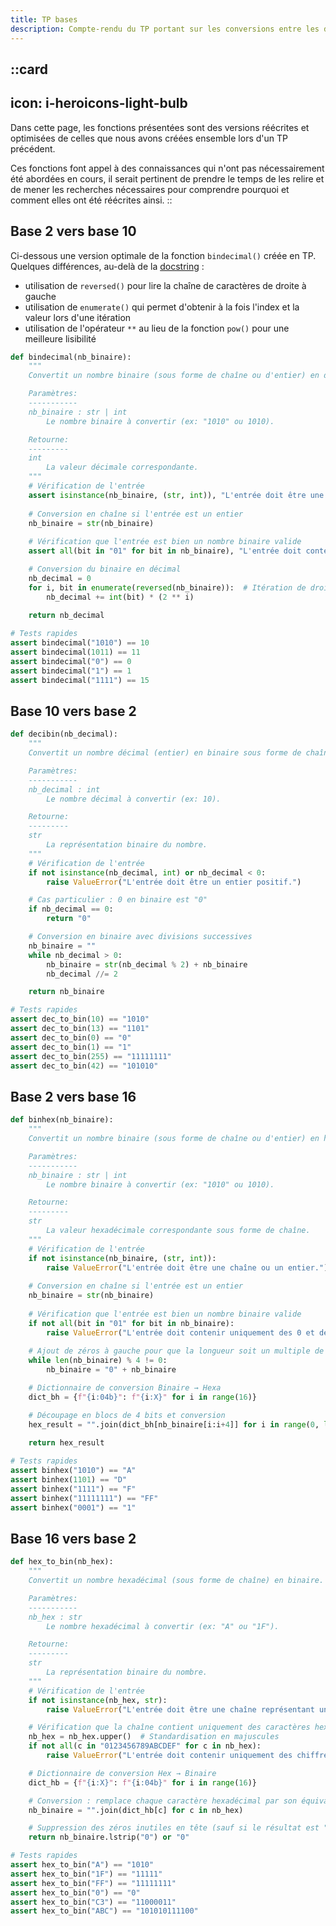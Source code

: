 ```yaml
---
title: TP bases
description: Compte-rendu du TP portant sur les conversions entre les différentes bases.
---
```


::card
---
icon: i-heroicons-light-bulb
--- 

Dans cette page, les fonctions présentées sont des versions réécrites et optimisées de celles que nous avons créées ensemble lors d'un TP précédent.

Ces fonctions font appel à des connaissances qui n'ont pas nécessairement été abordées en cours, il serait pertinent de prendre le temps de les relire et de mener les recherches nécessaires pour comprendre pourquoi et comment elles ont été réécrites ainsi.
::

## Base 2 vers base 10

Ci-dessous une version optimale de la fonction `bindecimal()` créée en TP. Quelques différences, au-delà de la [docstring](/nsi/python/fonctions/la-docstring) : 
- utilisation de `reversed()` pour lire la chaîne de caractères de droite à gauche
- utilisation de `enumerate()` qui permet d'obtenir à la fois l'index et la valeur lors d'une itération
- utilisation de l'opérateur `**` au lieu de la fonction `pow()` pour une meilleure lisibilité

```py
def bindecimal(nb_binaire):
    """
    Convertit un nombre binaire (sous forme de chaîne ou d'entier) en décimal.

    Paramètres:
    -----------
    nb_binaire : str | int
        Le nombre binaire à convertir (ex: "1010" ou 1010).

    Retourne:
    ---------
    int
        La valeur décimale correspondante.
    """
    # Vérification de l'entrée
    assert isinstance(nb_binaire, (str, int)), "L'entrée doit être une chaîne ou un entier."
    
    # Conversion en chaîne si l'entrée est un entier
    nb_binaire = str(nb_binaire)
    
    # Vérification que l'entrée est bien un nombre binaire valide
    assert all(bit in "01" for bit in nb_binaire), "L'entrée doit contenir uniquement des 0 et des 1."

    # Conversion du binaire en décimal
    nb_decimal = 0
    for i, bit in enumerate(reversed(nb_binaire)):  # Itération de droite à gauche
        nb_decimal += int(bit) * (2 ** i)
        
    return nb_decimal

# Tests rapides
assert bindecimal("1010") == 10
assert bindecimal(1011) == 11
assert bindecimal("0") == 0
assert bindecimal("1") == 1
assert bindecimal("1111") == 15
```

## Base 10 vers base 2
```py
def decibin(nb_decimal):
    """
    Convertit un nombre décimal (entier) en binaire sous forme de chaîne.

    Paramètres:
    -----------
    nb_decimal : int
        Le nombre décimal à convertir (ex: 10).

    Retourne:
    ---------
    str
        La représentation binaire du nombre.
    """
    # Vérification de l'entrée
    if not isinstance(nb_decimal, int) or nb_decimal < 0:
        raise ValueError("L'entrée doit être un entier positif.")

    # Cas particulier : 0 en binaire est "0"
    if nb_decimal == 0:
        return "0"

    # Conversion en binaire avec divisions successives
    nb_binaire = ""
    while nb_decimal > 0:
        nb_binaire = str(nb_decimal % 2) + nb_binaire
        nb_decimal //= 2

    return nb_binaire

# Tests rapides
assert dec_to_bin(10) == "1010"
assert dec_to_bin(13) == "1101"
assert dec_to_bin(0) == "0"
assert dec_to_bin(1) == "1"
assert dec_to_bin(255) == "11111111"
assert dec_to_bin(42) == "101010"
```

## Base 2 vers base 16
```py
def binhex(nb_binaire):
    """
    Convertit un nombre binaire (sous forme de chaîne ou d'entier) en hexadécimal.

    Paramètres:
    -----------
    nb_binaire : str | int
        Le nombre binaire à convertir (ex: "1010" ou 1010).

    Retourne:
    ---------
    str
        La valeur hexadécimale correspondante sous forme de chaîne.
    """
    # Vérification de l'entrée
    if not isinstance(nb_binaire, (str, int)):
        raise ValueError("L'entrée doit être une chaîne ou un entier.")
    
    # Conversion en chaîne si l'entrée est un entier
    nb_binaire = str(nb_binaire)
    
    # Vérification que l'entrée est bien un nombre binaire valide
    if not all(bit in "01" for bit in nb_binaire):
        raise ValueError("L'entrée doit contenir uniquement des 0 et des 1.")
    
    # Ajout de zéros à gauche pour que la longueur soit un multiple de 4
    while len(nb_binaire) % 4 != 0:
        nb_binaire = "0" + nb_binaire

    # Dictionnaire de conversion Binaire → Hexa
    dict_bh = {f"{i:04b}": f"{i:X}" for i in range(16)}

    # Découpage en blocs de 4 bits et conversion
    hex_result = "".join(dict_bh[nb_binaire[i:i+4]] for i in range(0, len(nb_binaire), 4))
    
    return hex_result

# Tests rapides
assert binhex("1010") == "A"
assert binhex(1101) == "D"
assert binhex("1111") == "F"
assert binhex("11111111") == "FF"
assert binhex("0001") == "1"
```

## Base 16 vers base 2
```py
def hex_to_bin(nb_hex):
    """
    Convertit un nombre hexadécimal (sous forme de chaîne) en binaire.

    Paramètres:
    -----------
    nb_hex : str
        Le nombre hexadécimal à convertir (ex: "A" ou "1F").

    Retourne:
    ---------
    str
        La représentation binaire du nombre.
    """
    # Vérification de l'entrée
    if not isinstance(nb_hex, str):
        raise ValueError("L'entrée doit être une chaîne représentant un nombre hexadécimal.")

    # Vérification que la chaîne contient uniquement des caractères hexadécimaux valides
    nb_hex = nb_hex.upper()  # Standardisation en majuscules
    if not all(c in "0123456789ABCDEF" for c in nb_hex):
        raise ValueError("L'entrée doit contenir uniquement des chiffres hexadécimaux (0-9, A-F).")

    # Dictionnaire de conversion Hex → Binaire
    dict_hb = {f"{i:X}": f"{i:04b}" for i in range(16)}

    # Conversion : remplace chaque caractère hexadécimal par son équivalent binaire
    nb_binaire = "".join(dict_hb[c] for c in nb_hex)

    # Suppression des zéros inutiles en tête (sauf si le résultat est "0")
    return nb_binaire.lstrip("0") or "0"

# Tests rapides
assert hex_to_bin("A") == "1010"
assert hex_to_bin("1F") == "11111"
assert hex_to_bin("FF") == "11111111"
assert hex_to_bin("0") == "0"
assert hex_to_bin("C3") == "11000011"
assert hex_to_bin("ABC") == "101010111100"
```